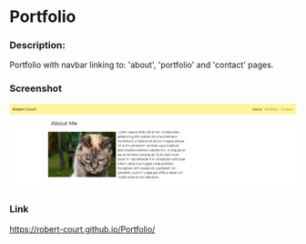 # Portfolio
### Description:

Portfolio with navbar linking to: 'about', 'portfolio' and 'contact' pages.


### Screenshot

![Screen shot of 'About' page.](style/imageAbout.png "About Page")


### Link

https://robert-court.github.io/Portfolio/
